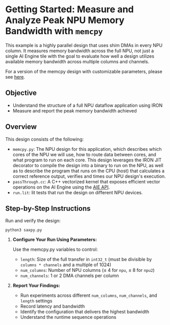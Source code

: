 # Getting Started: Measure and Analyze Peak NPU Memory Bandwidth with `memcpy`

This example is a highly parallel design that uses shim DMAs in every NPU column. It measures memory bandwidth across the full NPU, not just a single AI Engine tile with the goal to evaluate how well a design utilizes available memory bandwidth across multiple columns and channels.

For a version of the memcpy design with customizable parameters, please see [here](../../basic/memcpy/).

## Objective

* Understand the structure of a full NPU dataflow application using IRON
* Measure and report the peak memory bandwidth achieved

## Overview

This design consists of the following:

* `memcpy.py`: The NPU design for this application,
  which describes which cores of the NPU we will use, how to route data between
  cores, and what program to run on each core. This design leverages the IRON
  JIT decorator to compile the design into a binary to run on the NPU, as well as 
  to describe the program that runs on the CPU (host) that calculates a correct 
  reference output, verifies and times our NPU design's execution.
* `passThrough.cc`: A C++ vectorized kernel that exposes efficient 
  vector operations on the AI Engine using the 
  [AIE API](https://xilinx.github.io/aie_api/index.html).
* `run.lit`: lit tests that run the design on different NPU devices.

## Step-by-Step Instructions

Run and verify the design:

```shell
python3 saxpy.py
```

1. **Configure Your Run Using Parameters:**

   Use the memcpy.py variables to control:

   * `length`: Size of the full transfer in `int32_t` (must be divisible by `columns * channels` and a multiple of 1024)
   * `num_columns`: Number of NPU columns (≤ 4 for `npu`, ≤ 8 for `npu2`)
   * `num_channels`: 1 or 2 DMA channels per column

2. **Report Your Findings:**

   * Run experiments across different `num_columns`, `num_channels`, and `length` settings
   * Record latency and bandwidth
   * Identify the configuration that delivers the highest bandwidth
   * Understand the runtime sequence operations

